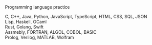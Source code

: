 Programming language practice    

C, C++, Java, Python, JavaScript, TypeScript, HTML, CSS, SQL, JSON   
Lisp, Haskell, OCaml   
Rust, Golang, Swift   
Assmebly, FORTRAN, ALGOL, COBOL, BASIC   
Prolog, Verilog, MATLAB, Wolfram   

